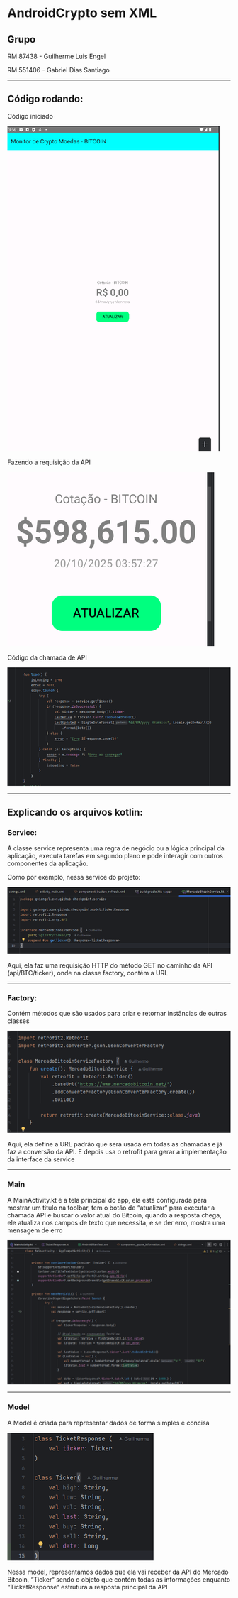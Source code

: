 # AndroidCrypto sem XML
## Grupo

RM 87438 - Guilherme Luis Engel

RM 551406 - Gabriel Dias Santiago

---

## Código rodando:
Código iniciado

![codigo](./img/Imagem10.png)

Fazendo a requisição da API

![RequisitandoAPI](./img/Imagem11.png)

Código da chamada de API

![codigo](./img/Imagem12.png)

---

## Explicando os arquivos kotlin:

### Service: 

A classe service representa uma regra de negócio ou a lógica principal da aplicação, executa tarefas em segundo plano e pode interagir com outros componentes da aplicação.

Como por exemplo, nessa service do projeto:

![Service](./img/Imagem7.png)

Aqui, ela faz uma requisição HTTP do método GET no caminho da API (api/BTC/ticker), onde na classe factory, contém a URL

---

### Factory:

Contém métodos que são usados para criar e retornar instâncias de outras classes

![Factory](./img/Imagem8.png)

Aqui, ela define a URL padrão que será usada em todas as chamadas e já faz a conversão da API. E depois usa o retrofit para gerar a implementação da interface da service

---

### Main

A MainActivity.kt é a tela principal do app, ela está configurada para mostrar um titulo na toolbar, tem o botão de “atualizar“ para executar a chamada API e buscar o valor atual do Bitcoin, quando a resposta chega, ele atualiza nos campos de texto que necessita, e se der erro, mostra uma mensagem de erro

![MainActivity](./img/Imagem2.png)

---

### Model

A Model é criada para representar dados de forma simples e concisa

![Model](./img/Imagem9.png)

Nessa model, representamos dados que ela vai receber da API do Mercado Bitcoin, “Ticker“ sendo o objeto que contém todas as informações enquanto “TicketResponse“ estrutura a resposta principal da API








